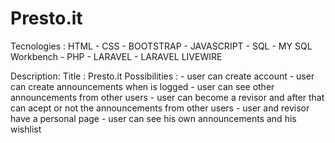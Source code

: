 # Presto.it

Tecnologies : HTML - CSS - BOOTSTRAP - JAVASCRIPT - SQL - MY SQL Workbench - PHP - LARAVEL - LARAVEL LIVEWIRE

Description: 
  Title : Presto.it
  Possibilities : - user can create account
                  - user can create announcements when is logged
                  - user can see other announcements from other users
                  - user can become a revisor and after that can acept or not the announcements from other users
                  - user and revisor have a personal page 
                  - user can see his own announcements and his wishlist
